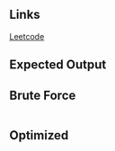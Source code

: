 ## Links
[Leetcode](https://leetcode.com/problems/trapping-rain-water/description/)

## Expected Output

## Brute Force

```

```

## Optimized
```

```
